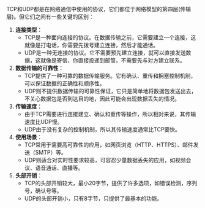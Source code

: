 TCP和UDP都是在网络通信中使用的协议，它们都位于网络模型的第四层(传输层)。但它们之间有一些关键的区别：

1. **连接类型**：
   - TCP是一种面向连接的协议。在数据传输之前，它需要建立一个连接，这就像是打电话，你需要先拨号建立连接，然后才能通话。
   - UDP是一种无连接的协议。它不需要预先建立连接，就可以直接发送数据，这就像是寄信，你直接投递到邮筒，不需要先与对方建立联系。
2. **数据传输的可靠性**：
   - TCP提供了一种可靠的数据传输服务。它有确认、重传和拥塞控制机制，可以保证数据的正确性和顺序性。
   - UDP则不提供数据传输的可靠性保证，它只是简单地将数据包发送出去，不关心数据包是否到达目的地，因此可能会出现数据丢失的情况。
3. **传输速度**：
   - 由于TCP需要进行连接建立、确认和重传等操作，所以相对来说，其传输速度比UDP慢。
   - UDP由于没有复杂的控制机制，所以其传输速度通常比TCP要快。
4. **使用场景**：
   - TCP常用于需要高可靠性的应用，如网页浏览（HTTP、HTTPS）、邮件发送（SMTP）等。
   - UDP则适合对实时性要求较高，可容忍少量数据丢失的应用，如视频会议、语音通话、直播等。
5. **头部开销**：
   - TCP的头部开销较大，最小20字节，提供了许多选项，如错误检测，序列号，确认号等。
   - UDP的头部开销小，只有8字节，只提供了最基本的功能。